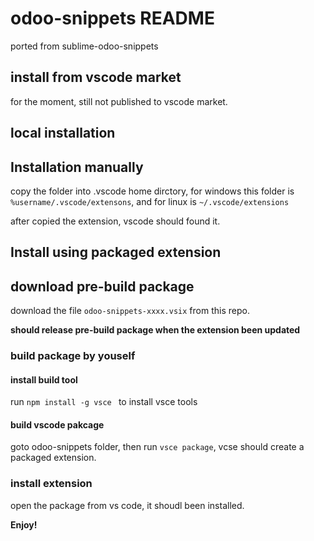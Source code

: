 # odoo-snippets README

ported from sublime-odoo-snippets

## install from vscode market

for the moment, still not published to vscode market.  

## local installation

## Installation manually

copy the folder into .vscode home dirctory, for windows this folder is  `%username/.vscode/extensons`, and for linux is `~/.vscode/extensions`

after copied the extension, vscode should found it.


## Install using packaged extension

## download pre-build package

download the file  `odoo-snippets-xxxx.vsix` from this repo.

**should release pre-build package when the extension been updated**

### build package by youself

#### install build tool

run `npm install -g vsce ` to install vsce tools

#### build vscode pakcage 

goto odoo-snippets folder, then run `vsce package`, vcse should create a packaged extension.

### install extension

open the package from vs code, it shoudl been installed.




**Enjoy!**